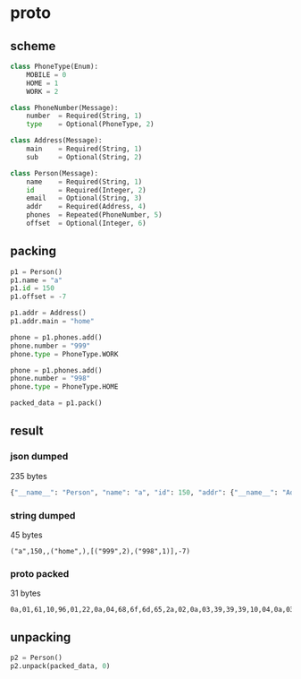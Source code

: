 # proto

## scheme

```python
class PhoneType(Enum):
	MOBILE = 0
	HOME = 1
	WORK = 2

class PhoneNumber(Message):
	number 	= Required(String, 1)
	type 	= Optional(PhoneType, 2)

class Address(Message):
	main 	= Required(String, 1)
	sub 	= Optional(String, 2)

class Person(Message):
	name    = Required(String, 1)
	id      = Required(Integer, 2)
	email   = Optional(String, 3)
	addr    = Required(Address, 4)
	phones  = Repeated(PhoneNumber, 5)
	offset  = Optional(Integer, 6)
```

## packing

```python
p1 = Person()
p1.name = "a"
p1.id = 150
p1.offset = -7

p1.addr = Address()
p1.addr.main = "home"

phone = p1.phones.add()
phone.number = "999"
phone.type = PhoneType.WORK

phone = p1.phones.add()
phone.number = "998"
phone.type = PhoneType.HOME

packed_data = p1.pack()
```

## result

### json dumped

235 bytes

```python
{"__name__": "Person", "name": "a", "id": 150, "addr": {"__name__": "Address", "main": "home"}, "phones": [{"__name__": "PhoneNumber", "number": "999", "type": 2}, {"__name__": "PhoneNumber", "number": "998", "type": 1}], "offset": -7}
```

### string dumped

45 bytes

```
("a",150,,("home",),[("999",2),("998",1)],-7)
```

### proto packed

31 bytes

```
0a,01,61,10,96,01,22,0a,04,68,6f,6d,65,2a,02,0a,03,39,39,39,10,04,0a,03,39,39,38,10,02,30,0d
```

## unpacking

```python
p2 = Person()
p2.unpack(packed_data, 0)
```
